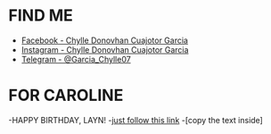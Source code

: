 # FIND ME

- [Facebook - Chylle Donovhan Cuajotor Garcia](https://www.facebook.com/chylledonovhan.c.garcia)
- [Instagram -  Chylle Donovhan Cuajotor Garcia](https://www.instagram.com/jovantastic07/)
- [Telegram - @Garcia_Chylle07](https://web.telegram.org/k/)

# FOR CAROLINE
-HAPPY BIRTHDAY, LAYN!
-[just follow this link](https://trinket.io/turtle)
-[copy the text inside]

